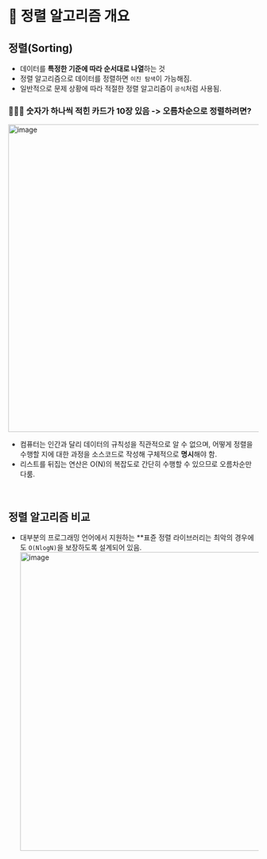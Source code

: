 # 💭 정렬 알고리즘 개요
## 정렬(Sorting)
- 데이터를 **특정한 기준에 따라 순서대로 나열**하는 것
- 정렬 알고리즘으로 데이터를 정렬하면 ```이진 탐색```이 가능해짐.
- 일반적으로 문제 상황에 따라 적절한 정렬 알고리즘이 ```공식```처럼 사용됨.

### 🙋🏻‍♀️ 숫자가 하나씩 적힌 카드가 10장 있음 -> 오름차순으로 정렬하려면?
  <img width="620" alt="image" src="https://github.com/hayannn/2L24-Algo-Study/assets/102213509/186b0cf6-8f70-434c-8d7d-8ccb2747fea2">

- 컴퓨터는 인간과 달리 데이터의 규칙성을 직관적으로 알 수 없으며, 어떻게 정렬을 수행할 지에 대한 과정을 소스코드로 작성해 구체적으로 **명시**해야 함.
- 리스트를 뒤집는 연산은 O(N)의 복잡도로 간단히 수행할 수 있으므로 오름차순만 다룸.


<br>

## 정렬 알고리즘 비교
- 대부분의 프로그래밍 언어에서 지원하는 **표쥰 정렬 라이브러리는 최악의 경우에도 ```O(NlogN)```을 보장하도록 설계되어 있음.
  <img width="602" alt="image" src="https://github.com/hayannn/2L24-Algo-Study/assets/102213509/107abc2d-4185-4652-86a8-1b23bcec0dd1">